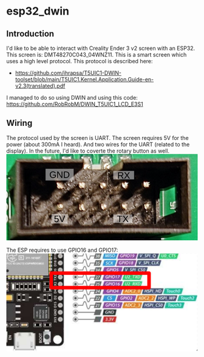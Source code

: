 # esp32_dwin
## Introduction
I'd like to be able to interact with Creality Ender 3 v2 screen with an ESP32. This screen is: DMT48270C043_04WNZ11. This is a smart screen which uses a high level protocol. This protocol is described here:
- https://github.com/ihrapsa/T5UIC1-DWIN-toolset/blob/main/T5UIC1.Kernel.Application.Guide-en-v2.3(translated).pdf

I managed to do so using DWIN and using this code: https://github.com/RobRobM/DWIN_T5UIC1_LCD_E3S1

## Wiring
The protocol used by the screen is UART. The screen requires 5V for the power (about 300mA I heard). And two wires for the UART (related to the display). In the future, I'd like to coverte the rotary button as well.
![](./docs/ext.png)

The ESP requires to use GPIO16 and GPIO17: 
![](./docs/esp32.png)

